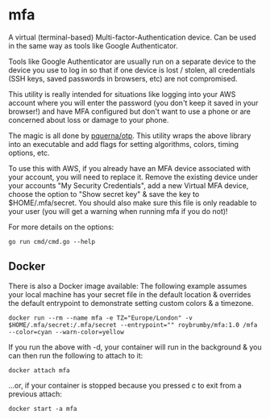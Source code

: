 # mfa

A virtual (terminal-based) Multi-factor-Authentication device.
Can be used in the same way as tools like Google Authenticator.

Tools like Google Authenticator are usually run on a separate device to the device you use to log in so that if one device is lost / stolen, all credentials (SSH keys, saved passwords in browsers, etc) are not compromised.

This utility is really intended for situations like logging into your AWS account where you will enter the password (you don't keep it saved in your browser!) and have MFA configured but don't want to use a phone or are concerned about loss or damage to your phone.

The magic is all done by [pquerna/otp](http://github.com/pquerna/otp).
This utility wraps the above library into an executable and add flags for setting algorithms, colors, timing options, etc.

To use this with AWS, if you already have an MFA device associated with your account, you will need to replace it.
Remove the existing device under your accounts "My Security Credentials", add a new Virtual MFA device, choose the option to "Show secret key" & save the key to $HOME/.mfa/secret. You should also make sure this file is only readable to your user (you will get a warning when running mfa if you do not)!

For more details on the options:
```
go run cmd/cmd.go --help
```

## Docker
There is also a Docker image available:
The following example assumes your local machine has your secret file in the default location & overrides the default entrypoint to demonstrate setting custom colors & a timezone.
```
docker run --rm --name mfa -e TZ="Europe/London" -v $HOME/.mfa/secret:/.mfa/secret --entrypoint="" roybrumby/mfa:1.0 /mfa --color=cyan --warn-color=yellow
```
If you run the above with -d, your container will run in the background & you can then run the following to attach to it:
```
docker attach mfa
```
...or, if your container is stopped because you pressed <ctrl>c to exit from a previous attach:
```
docker start -a mfa
```